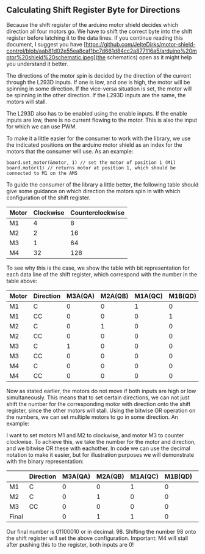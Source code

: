 ## Calculating Shift Register Byte for Directions

Because the shift register of the arduino motor shield decides which direction
all four motors go. We have to shift the correct byte into the shift register
before latching it to the data lines. If you continue reading this document,
I suggest you have [https://github.com/JelteDirks/motor-shield-control/blob/aab81d02e55ea8caf1bc7d661d84cc2a877116a5/arduino%20motor%20shield%20schematic.jpeg](the schematics)
open as it might help you understand it better.

The directions of the motor spin is decided by the direction of the current
through the L293D inputs. If one is low, and one is high, the motor will be
spinning in some direction. If the vice-versa situation is set, the motor will
be spinning in the other direction. If the L293D inputs are the same, the 
motors will stall.

The L293D also has to be enabled using the enable inputs. If the enable inputs
are low, there is no current flowing to the motor. This is also the input for
which we can use PWM.

To make it a little easier for the consumer to work with the library, we use
the indicated positions on the arduino motor shield as an index for the motors
that the consumer will use. As an example:

```
board.set_motor(&motor, 1) // set the motor of position 1 (M1)
board.motor(1) // returns motor at position 1, which should be connected to M1 on the AMS
```

To guide the consumer of the library a little better, the following table
should give some guidance on which direction the motors spin in with which
configuration of the shift register.

| Motor | Clockwise | Counterclockwise |
|-------|-----------|------------------|
| M1    | 4         | 8                |
| M2    | 2         | 16               |
| M3    | 1         | 64               |
| M4    | 32        | 128              |

To see why this is the case, we show the table with bit representation for each
data line of the shift register, which correspond with the number in the table
above:

| Motor | Direction | M3A(QA) | M2A(QB) | M1A(QC) | M1B(QD) | M2B(QE) | M4A(QF) | M3B(QG) | M4B(QH) |
|-------|-----------|---------|---------|---------|---------|---------|---------|---------|---------|
| M1    | C         | 0       | 0       | 1       | 0       | 0       | 0       | 0       | 0       |
| M1    | CC        | 0       | 0       | 0       | 1       | 0       | 0       | 0       | 0       |
| M2    | C         | 0       | 1       | 0       | 0       | 0       | 0       | 0       | 0       |
| M2    | CC        | 0       | 0       | 0       | 0       | 1       | 0       | 0       | 0       |
| M3    | C         | 1       | 0       | 0       | 0       | 0       | 0       | 0       | 0       |
| M3    | CC        | 0       | 0       | 0       | 0       | 0       | 0       | 1       | 0       |
| M4    | C         | 0       | 0       | 0       | 0       | 0       | 1       | 0       | 0       |
| M4    | CC        | 0       | 0       | 0       | 0       | 0       | 0       | 0       | 1       |

Now as stated earlier, the motors do not move if both inputs are high or low
simultaneously. This means that to set certain directions, we can not just
shift the number for the corresponding motor with direction onto the shift
register, since the other motors will stall. Using the bitwise OR operation
on the numbers, we can set multiple motors to go in some direction. An example:

I want to set motors M1 and M2 to clockwise, and motor M3 to counter clockwise.
To achieve this, we take the number for the motor and direction, and we bitwise
OR these with eachother. In code we can use the decimal notation to make it 
easier, but for illustration purposes we will demonstrate with the binary 
representation:

|       | Direction | M3A(QA) | M2A(QB) | M1A(QC) | M1B(QD) | M2B(QE) | M4A(QF) | M3B(QG) | M4B(QH) |
|-------|-----------|---------|---------|---------|---------|---------|---------|---------|---------|
| M1    | C         | 0       | 0       | 1       | 0       | 0       | 0       | 0       | 0       |
| M2    | C         | 0       | 1       | 0       | 0       | 0       | 0       | 0       | 0       |
| M3    | CC        | 0       | 0       | 0       | 0       | 0       | 0       | 1       | 0       |
| Final |           | 0       | 1       | 1       | 0       | 0       | 0       | 1       | 0       |

Our final number is 01100010 or in decimal: 98. Shifting the number 98 onto the
shift register will set the above configuration. Important: M4 will stall after
pushing this to the register, both inputs are 0!
